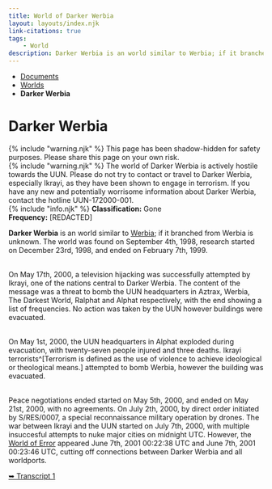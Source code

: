 ```yaml
---
title: World of Darker Werbia
layout: layouts/index.njk
link-citations: true
tags:
    - World
description: Darker Werbia is an world similar to Werbia; if it branched from Werbia is unknown. The world was found on September 4th, 1998; research started on December 23rd, 1998, and ended on February 7th, 1999.
---
```

<nav class="text-sm breadcrumbs mb-5">
    <ul>
        <li><a href="/docs">Documents</a></li>
        <li><a href="/docs/world">Worlds</a></li>
        <li><b>Darker Werbia</b></li>
    </ul>
</nav>
<div class="text-center"><h1>Darker Werbia</h1></div>

<div class="grid gap-5 mb-5">
    <div class="alert alert-error shadow-lg">
        <div>
            {% include "warning.njk" %}
            <span>
            This page has been shadow-hidden for safety purposes. Please share this page on your own risk.
            </span>
        </div>
    </div>
    <div class="alert alert-error shadow-lg">
        <div>
            {% include "warning.njk" %}
            <span>
            The world of Darker Werbia is actively hostile towards the UUN. Please do not try to contact or travel to Darker Werbia, especially Ikrayi, as they have been shown to engage in terrorism. If you have any new and potentially worrisome information about Darker Werbia, contact the hotline UUN-172000-001.
            </span>
        </div>
    </div>
    <div class="alert shadow-lg slate-color">
        <div>
            {% include "info.njk" %}
            <span>
            <b>Classification:</b> <span class="text-slate-500">Gone</span><br>
            <b>Frequency:</b> [REDACTED]
            </span>
        </div>
    </div>
</div>

**Darker Werbia** is an world similar to <a href="/docs/world/werbia/">Werbia</a>; if it branched from Werbia is unknown. The world was found on September 4th, 1998, research started on December 23rd, 1998, and ended on February 7th, 1999.<br><br>

On May 17th, 2000, a television hijacking was successfully attempted by Ikrayi, one of the nations central to Darker Werbia. The content of the message was a threat to bomb the UUN headquarters in Aztrax, Werbia, The Darkest World, Ralphat and Alphat respectively, with the end showing a list of frequencies. No action was taken by the UUN however buildings were evacuated.<br><br>

On May 1st, 2000, the UUN headquarters in Alphat exploded during evacuation, with twenty-seven people injured and three deaths. Ikrayi terrorists^[Terrorism is defined as the use of violence to achieve ideological or theological means.] attempted to bomb Werbia, however the building was evacuated.<br><br>

Peace negotiations ended started on May 5th, 2000, and ended on May 21st, 2000, with no agreements. On July 2th, 2000, by direct order initiated by S/RES/0007, a special reconnaissance military operation by drones. The war between Ikrayi and the UUN started on July 7th, 2000, with multiple insuccesful attempts to nuke major cities on midnight UTC. However, the <a href="/docs/world/dwerbia/error">World of Error</a> appeared June 7th, 2001 00:22:38 UTC and June 7th, 2001 00:23:46 UTC, cutting off connections between Darker Werbia and all worldports.

<div class="divider"></div> 
<a href="/docs/world/dwerbia/transcript-1">➥ Transcript 1</a>